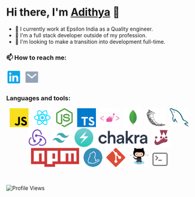 # Hi there, I'm <a href="https://github.com/adiMallya">Adithya</a> 👋

- 🤔 I currently work at Epsilon India as a Quality engineer.
- 🌱 I'm a full stack developer outside of my profession.
- 🔭 I'm looking to make a transition into development full-time.

### 📫 How to reach me:

<p align="left">
    <a href="https://www.linkedin.com/in/adithya-mallya-54438417a/" alt="Linkedin" target="_blank"><img height="40" src="assets/linkedin-fill.svg"></a>&nbsp;
    <a href="mailto:adimallya99@gmail.com" alt="Contact me" target="_blank"><img height="40" src="assets/mail-fill.svg"></a>
</p>

### Languages and tools:

<p align="center">
    <img height="50" src="assets/javascript.svg"/> &nbsp;
    <img height="50" src="assets/file-type-reactjs.svg"/> &nbsp;
    <img height="50" src="assets/nodejs-icon.svg"/> &nbsp;
    <img height="50" src="assets/typescript-icon.svg"/> &nbsp;
    <img height="50" src="assets/styled-components.svg"/> &nbsp;
    <img height="50" src="assets/file-type-mongo.svg"/> &nbsp;
    <img height="50" src="assets/flask.svg"/> &nbsp;
    <img height="50" src="assets/mysql.svg"/> &nbsp;
    <img height="50" src="assets/redux.svg"/> &nbsp;
    <img height="50" src="assets/tailwind-css.svg"/> &nbsp;
    <img height="50" src="assets/chakra-ui.svg"> &nbsp;
    <img height="50" src="assets/jest.svg"/> &nbsp;
    <img height="50" src="assets/npm.svg"/> &nbsp;
    <img height="50" src="assets/yarn.svg"/> &nbsp;
    <img height="50" src="assets/git-icon.svg"/> &nbsp;
    <img height="50" src="assets/github-octocat.svg"/> &nbsp;
    <img height="40" src="assets/terminal.svg"/> &nbsp;
</p>

<br/>

![Profile Views](https://komarev.com/ghpvc/?username=adiMallya&style=for-the-badge)

<!--
**adiMallya/adiMallya** is a ✨ _special_ ✨ repository because its `README.md` (this file) appears on your GitHub profile.

Here are some ideas to get you started:

- 🔭 I’m currently working on ...
- 🌱 I’m currently learning ...
- 👯 I’m looking to collaborate on ...
- 🤔 I’m looking for help with ...
- 💬 Ask me about ...
- 📫 How to reach me: ...
- 😄 Pronouns: ...
- ⚡ Fun fact: ...
-->
